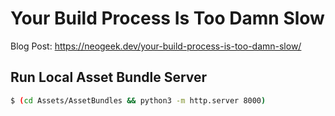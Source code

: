 # Your Build Process Is Too Damn Slow

Blog Post: <https://neogeek.dev/your-build-process-is-too-damn-slow/>

## Run Local Asset Bundle Server

```bash
$ (cd Assets/AssetBundles && python3 -m http.server 8000)
```
